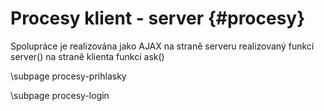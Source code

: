 Procesy klient - server {#procesy}
=======================

Spolupráce je realizována jako AJAX na straně serveru realizovaný funkcí server()
na straně klienta funkcí ask() 

\subpage procesy-prihlasky

\subpage procesy-login







